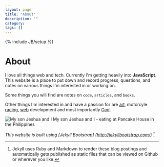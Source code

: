 ```yaml
---
layout: page
title: "About"
description: ""
category: 
tags: []
---
```

{% include JB/setup %}

# About

I love all things web and tech. Currently I'm getting heavily into **JavaScript**. This website is a place to put down and record progress, questions, and notes on various things I'm interested in or working on.

Some things you will find are notes on `code`, `articles`, and `books`.

Other things I'm interested in and have a passion for are [art](http://design48.net/clients/hoodlum), motorcyle [racing](http://www.ryanregalado.com), [web](http://portfolio.design48.net) development and most importantly [God](http://ryanregalado.com/news_aug2008.php).

![My son Jeshua and I](http://design48.net/i/Ryan-and-Jeshua-Pancake-House.png)
My son Jeshua and I - eating at Pancake House in the Philippines
     
_This website is built using [Jekyll Bootstrap] (http://jekyllbootstrap.com/) [^1]_

[^1]: Jekyll uses Ruby and Markdown to render these blog postings and automatically gets published as static files that can be viewed on Github or wherever you like.
